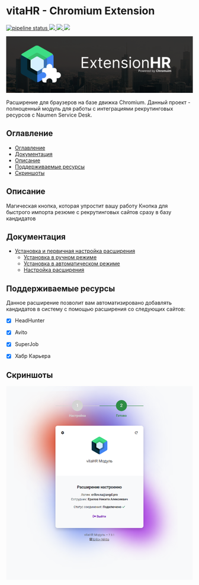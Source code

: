 # vitaHR - Chromium Extension

<p align="left">
    <a href="https://tracker.vitaexpress.ru/Erilov.NA/extensionhr/-/commits/main">
        <img alt="pipeline status" src="https://tracker.vitaexpress.ru/Erilov.NA/extensionhr/badges/main/pipeline.svg" />
    </a>
    <a href="https://chrome.google.com/webstore/detail/ibbbcfhmdgiamboockeeikolhmnheelj" alt="Release">
        <img src="https://img.shields.io/chrome-web-store/v/ibbbcfhmdgiamboockeeikolhmnheelj?color=success&label=%D0%A0%D0%B5%D0%BB%D0%B8%D0%B7%D0%BD%D0%B0%D1%8F%20%D0%B2%D0%B5%D1%80%D1%81%D0%B8%D1%8F%20" />
    </a>
    <a href="https://chrome.google.com/webstore/detail/ibbbcfhmdgiamboockeeikolhmnheelj" alt="Downloads">
        <img src="https://img.shields.io/chrome-web-store/users/ibbbcfhmdgiamboockeeikolhmnheelj?color=blue&label=%D0%97%D0%B0%D0%B3%D1%80%D1%83%D0%B7%D0%BE%D0%BA" />
    </a>
    <a href="https://chrome.google.com/webstore/detail/ibbbcfhmdgiamboockeeikolhmnheelj" alt="rating">
        <img src="https://img.shields.io/chrome-web-store/rating/ibbbcfhmdgiamboockeeikolhmnheelj?label=%D0%A0%D0%B5%D0%B9%D1%82%D0%B8%D0%BD%D0%B3" />
    </a>
</p>

![sd](doc/header.png)


Расширение для браузеров на базе движка Chromium. 
Данный проект - полноценный модуль для работы с интеграциями рекрутинговых ресурсов с Naumen Service Desk.

<a name="sign"></a>

## Оглавление
* [Оглавление](#sign)
* [Документация](#doc)
* [Описание](#description)
* [Поддерживаемые ресурсы](#resources)
* [Скриншоты](#screenshots)


<a name="description"></a>

## Описание 
Магическая кнопка, которая упростит вашу работу
Кнопка для быстрого импорта резюме с рекрутинговых сайтов сразу в базу кандидатов


<a name="doc"></a>

## Документация
* [Установка и первичная настройка расширения](/doc/install/install.md)
  * [Установка в ручном режиме](/doc/install/install.md#manual)
  * [Установка в автоматическом режиме](/doc/install/install.md#auto)
  * [Настройка расширения](/doc/install/install.md#settings)

<a name="resources"></a>

## Поддерживаемые ресурсы
Данное расширение позволит вам автоматизировано добавлять кандидатов в систему с помощью расширения со следующих сайтов: 
- [x] HeadHunter
- [x] Avito
- [x] SuperJob
- [x] Хабр Карьера


<a name="screenshots"></a>

## Скриншоты

![Главная станица](doc/indexPage.png)


